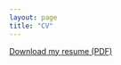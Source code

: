 ```yaml
---
layout: page
title: "CV"
---
```


[Download my resume (PDF)](https://finamintoastcrunch.github.io/assets/pdfs/Fin_CV_Short-6-22-25.pdf)
